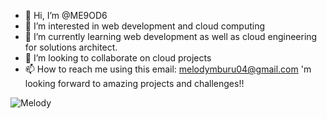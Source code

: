 - 👋 Hi, I’m @ME9OD6
- 👀 I’m interested in web development and cloud computing
- 🌱 I’m currently learning web development as well as cloud engineering for solutions architect.
- 💞️ I’m looking to collaborate on cloud projects
- 📫 How to reach me using this email: melodymburu04@gmail.com
'm looking forward to amazing projects and challenges!!

<!---
ME9OD6/ME9OD6 is a ✨ special ✨ repository because its `README.md` (this file) appears on your GitHub profile.
You can click the Preview link to take a look at your changes.
--->
![Melody](https://user-images.githubusercontent.com/25695041/229791372-35f94d93-144d-4429-aa93-ceefcd30a66d.jpg)

